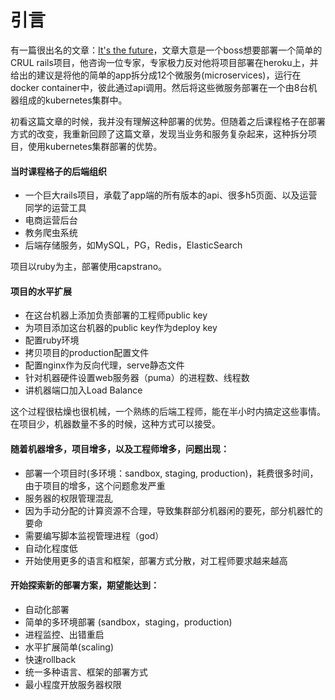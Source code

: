 # 引言

有一篇很出名的文章：[It's the future](https://circleci.com/blog/its-the-future/)，文章大意是一个boss想要部署一个简单的CRUL rails项目，他咨询一位专家，专家极力反对他将项目部署在heroku上，并给出的建议是将他的简单的app拆分成12个微服务\(microservices\)，运行在docker container中，彼此通过api调用。然后将这些微服务部署在一个由8台机器组成的kubernetes集群中。

初看这篇文章的时候，我并没有理解这种部署的优势。但随着之后课程格子在部署方式的改变，我重新回顾了这篇文章，发现当业务和服务复杂起来，这种拆分项目，使用kubernetes集群部署的优势。

#### 当时课程格子的后端组织

* 一个巨大rails项目，承载了app端的所有版本的api、很多h5页面、以及运营同学的运营工具
* 电商运营后台
* 教务爬虫系统
* 后端存储服务，如MySQL，PG，Redis，ElasticSearch

项目以ruby为主，部署使用capstrano。

#### 项目的水平扩展

* 在这台机器上添加负责部署的工程师public key
* 为项目添加这台机器的public key作为deploy key
* 配置ruby环境
* 拷贝项目的production配置文件
* 配置nginx作为反向代理，serve静态文件
* 针对机器硬件设置web服务器（puma）的进程数、线程数
* 讲机器端口加入Load Balance

这个过程很枯燥也很机械，一个熟练的后端工程师，能在半小时内搞定这些事情。在项目少，机器数量不多的时候，这种方式可以接受。

#### 随着机器增多，项目增多，以及工程师增多，问题出现：

* 部署一个项目时(多环境：sandbox, staging, production)，耗费很多时间，由于项目的增多，这个问题愈发严重
* 服务器的权限管理混乱
* 因为手动分配的计算资源不合理，导致集群部分机器闲的要死，部分机器忙的要命
* 需要编写脚本监视管理进程（god）
* 自动化程度低
* 开始使用更多的语言和框架，部署方式分散，对工程师要求越来越高

#### 开始探索新的部署方案，期望能达到：

* 自动化部署
* 简单的多环境部署 \(sandbox，staging，production\)
* 进程监控、出错重启
* 水平扩展简单(scaling)
* 快速rollback
* 统一多种语言、框架的部署方式
* 最小程度开放服务器权限



